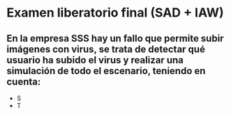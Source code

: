 # Examen liberatorio final (SAD + IAW)
## En la empresa SSS hay un fallo que permite subir imágenes con virus, se trata de detectar qué usuario ha subido el virus y realizar una simulación de todo el escenario, teniendo en cuenta:
- S
- T
